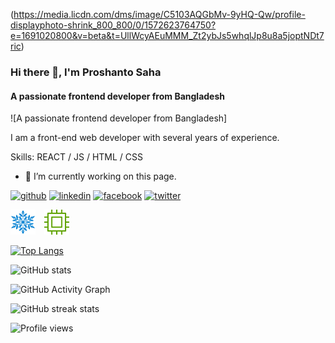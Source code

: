 (https://media.licdn.com/dms/image/C5103AQGbMv-9yHQ-Qw/profile-displayphoto-shrink_800_800/0/1572623764750?e=1691020800&v=beta&t=UllWcyAEuMMM_Zt2ybJs5whqlJp8u8a5joptNDt7ric)


### Hi there 👋,  I'm Proshanto Saha
#### A passionate frontend developer from Bangladesh
![A passionate frontend developer from Bangladesh]

I am a front-end web developer with several years of experience. 

Skills: REACT / JS / HTML / CSS

- 🔭 I’m currently working on this page. 


[<img src='https://cdn.jsdelivr.net/npm/simple-icons@3.0.1/icons/github.svg' alt='github' height='40'>](https://github.com/proshantosaha)  [<img src='https://cdn.jsdelivr.net/npm/simple-icons@3.0.1/icons/linkedin.svg' alt='linkedin' height='40'>](https://www.linkedin.com/in/https://www.linkedin.com/in/prosanto-kumer-shaha-90a6a2196//)  [<img src='https://cdn.jsdelivr.net/npm/simple-icons@3.0.1/icons/facebook.svg' alt='facebook' height='40'>](https://www.facebook.com/https://web.facebook.com/mood.on.33)  [<img src='https://cdn.jsdelivr.net/npm/simple-icons@3.0.1/icons/twitter.svg' alt='twitter' height='40'>](https://twitter.com/https://l.facebook.com/l.php?u=https%3A%2F%2Ftwitter.com%2FProshantoSaha16%3Ft%3DVRA2tr_2aeD8twFzEWZb7A%26s%3D07%26fbclid%3DIwAR3hgwtHPrYwt0Ub0BVmTxdusJKbpMvx9V-lDoOboORu-Han_7cnNM0qljw&h=AT3enQnhOwJjdjQDb6-mdBPcc61yZTacrzT6Gy824RpUSYJt7sD7bGFwAk4Ncf3Q7VDfcE2XTZxFUD_iAXtcZxP8I7fUf8u9M20M0pTjItviMwis0JMton5eSC438tuMwg-33IIZXWk10C8)  

<a href='https://archiveprogram.github.com/'><img src='https://raw.githubusercontent.com/acervenky/animated-github-badges/master/assets/acbadge.gif' width='40' height='40'></a> <a href='https://docs.github.com/en/developers'><img src='https://raw.githubusercontent.com/acervenky/animated-github-badges/master/assets/devbadge.gif' width='40' height='40'></a> 

[![Top Langs](https://github-readme-stats.vercel.app/api/top-langs/?username=proshantosaha)](https://github.com/anuraghazra/github-readme-stats)

![GitHub stats](https://github-readme-stats.vercel.app/api?username=proshantosaha&show_icons=true&count_private=true)  

![GitHub Activity Graph](https://activity-graph.herokuapp.com/graph?username=proshantosaha)  

![GitHub streak stats](https://streak-stats.demolab.com/?user=proshantosaha)  

![Profile views](https://gpvc.arturio.dev/proshantosaha)  
